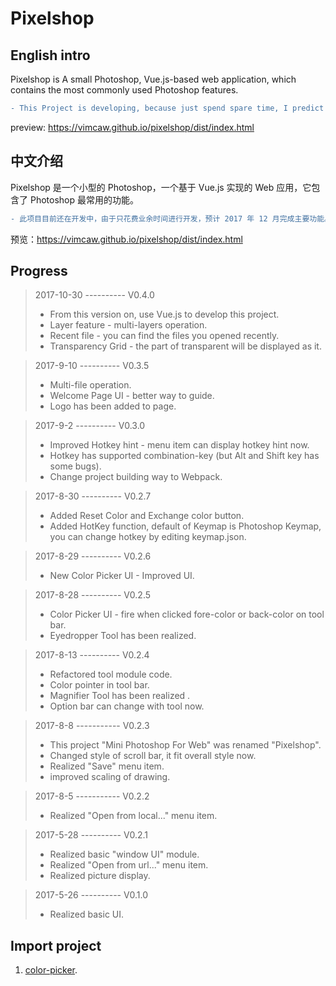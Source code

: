 # Pixelshop

## English intro

Pixelshop is A small Photoshop, Vue.js-based web application, which contains the most commonly used Photoshop features.
```diff
- This Project is developing, because just spend spare time, I predict it will acomplish main function on Dec, 2017.
```
preview: https://vimcaw.github.io/pixelshop/dist/index.html

## 中文介绍

Pixelshop 是一个小型的 Photoshop，一个基于 Vue.js 实现的 Web 应用，它包含了 Photoshop 最常用的功能。
```diff
- 此项目目前还在开发中，由于只花费业余时间进行开发，预计 2017 年 12 月完成主要功能。
```
预览：https://vimcaw.github.io/pixelshop/dist/index.html

## Progress
> 2017-10-30 ---------- V0.4.0
> * From this version on, use Vue.js to develop this project.
> * Layer feature - multi-layers operation.
> * Recent file - you can find the files you opened recently.
> * Transparency Grid - the part of transparent will be displayed as it.

> 2017-9-10 ---------- V0.3.5
> * Multi-file operation.
> * Welcome Page UI - better way to guide.
> * Logo has been added to page.

> 2017-9-2 ---------- V0.3.0
> * Improved Hotkey hint - menu item can display hotkey hint now.
> * Hotkey has supported combination-key (but Alt and Shift key has some bugs).
> * Change project building way to Webpack.

> 2017-8-30 ---------- V0.2.7
> * Added Reset Color and Exchange color button.
> * Added HotKey function, default of Keymap is Photoshop Keymap, you can change hotkey by editing keymap.json.

> 2017-8-29 ---------- V0.2.6
> * New Color Picker UI - Improved UI.

> 2017-8-28 ---------- V0.2.5
> * Color Picker UI - fire when clicked fore-color or back-color on tool bar.
> * Eyedropper Tool has been realized.

> 2017-8-13 ---------- V0.2.4
> * Refactored tool module code.
> * Color pointer in tool bar.
> * Magnifier Tool has been realized .
> * Option bar can change with tool now.

> 2017-8-8 ----------- V0.2.3
> * This project "Mini Photoshop For Web" was renamed "Pixelshop".
> * Changed style of scroll bar, it fit overall style now.
> * Realized "Save" menu item.
> * improved scaling of drawing.

> 2017-8-5 ----------- V0.2.2
> * Realized "Open from local..." menu item.

> 2017-5-28 ---------- V0.2.1 
> * Realized basic "window UI" module.
> * Realized "Open from url..." menu item.
> * Realized picture display.

> 2017-5-26 ---------- V0.1.0
> * Realized basic UI.

## Import project
1. [color-picker](https://github.com/tovic/color-picker).
